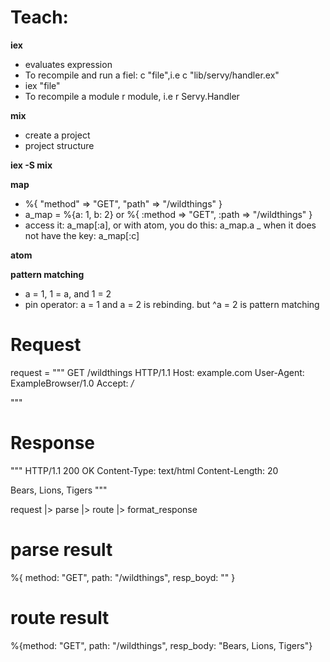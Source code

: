 # Teach:
__iex__
 - evaluates expression
 - To recompile and run a fiel: c "file",i.e c "lib/servy/handler.ex"
 - iex "file"
 - To recompile a module r module, i.e r Servy.Handler

__mix__
  - create a project
  - project structure

__iex -S mix__    

__map__
  - %{ "method" => "GET", "path" => "/wildthings" }
  - a_map = %{a: 1, b: 2} or %{ :method => "GET", :path => "/wildthings" }
  - access it: a_map[:a], or with atom, you do this: a_map.a
  _ when it does not have the key: a_map[:c]

__atom__

__pattern matching__
  - a = 1, 1 = a, and 1 = 2
  - pin operator: a = 1 and a = 2 is rebinding. but ^a = 2 is pattern matching


# Request
request = """
GET /wildthings HTTP/1.1
Host: example.com
User-Agent: ExampleBrowser/1.0
Accept: */*

"""

# Response

"""
HTTP/1.1 200 OK
Content-Type: text/html
Content-Length: 20

Bears, Lions, Tigers
"""

request
|> parse
|> route
|> format_response

# parse result

%{ method: "GET", path: "/wildthings", resp_boyd: "" }

# route result

%{method: "GET", path: "/wildthings", resp_body: "Bears, Lions, Tigers"}
